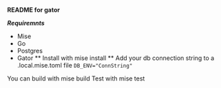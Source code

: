 **README for gator**

***Requiremnts***
* Mise
* Go
* Postgres
* Gator
** Install with mise install
** Add your db connection string to a .local.mise.toml file 
`DB_ENV="ConnString"`

You can build with mise build
Test with mise test

